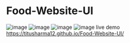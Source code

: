 # Food-Website-UI
![image](https://github.com/titusharma12/Food-Website-UI/assets/82895851/02bc09bc-5644-4be3-91c8-dcd328403b8f)
![image](https://github.com/titusharma12/Food-Website-UI/assets/82895851/6989567c-e0b0-4d25-9e30-8963215902ff)
![image](https://github.com/titusharma12/Food-Website-UI/assets/82895851/df79410b-40f8-48ef-8360-b6f27ba92dcc)
![image](https://github.com/titusharma12/Food-Website-UI/assets/82895851/4fee4ff0-a710-4092-ad4f-dc958877489a)
live demo https://titusharma12.github.io/Food-Website-UI/
